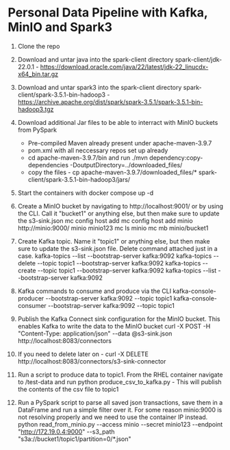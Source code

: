 # Personal Data Pipeline with Kafka, MinIO and Spark3

1. Clone the repo
2. Download and untar java into the spark-client directory spark-client/jdk-22.0.1 - https://download.oracle.com/java/22/latest/jdk-22_linucdx-x64_bin.tar.gz
3. Download and untar spark3 into the spark-client directory spark-client/spark-3.5.1-bin-hadoop3 - https://archive.apache.org/dist/spark/spark-3.5.1/spark-3.5.1-bin-hadoop3.tgz
4. Download additional Jar files to be able to interract with MinIO buckets from PySpark
    - Pre-compiled Maven already present under apache-maven-3.9.7
    - pom.xml with all neccessary repos set up already 
    - cd apache-maven-3.9.7/bin and run ./mvn dependency:copy-dependencies -DoutputDirectory=../downloaded_files/
    - copy the files - cp apache-maven-3.9.7/downloaded_files/* spark-client/spark-3.5.1-bin-hadoop3/jars/
5. Start the containers with docker compose up -d
6. Create a MinIO bucket by navigating to http://localhost:9001/ or by using the CLI. Call it "bucket1" or anything else, but then make sure to update the s3-sink.json
mc config host add <ALIAS> <COS-ENDPOINT> <ACCESS-KEY> <SECRET-KEY>
mc config host add minio http://minio:9000/ minio minio123
mc ls minio
mc mb minio/bucket1

7. Create Kafka topic. Name it "topic1" or anything else, but then make sure to update the s3-sink.json file. Delete command attached just in a case.
kafka-topics --list --bootstrap-server kafka:9092
kafka-topics --delete --topic topic1 --bootstrap-server kafka:9092
kafka-topics --create --topic topic1 --bootstrap-server kafka:9092
kafka-topics --list --bootstrap-server kafka:9092

8. Kafka commands to consume and produce via the CLI
kafka-console-producer --bootstrap-server kafka:9092 --topic topic1
kafka-console-consumer --bootstrap-server kafka:9092 --topic topic1 

9. Publish the Kafka Connect sink configuration for the MinIO bucket. This enables Kafka to write the data to the MinIO bucket
curl -X POST -H "Content-Type: application/json" --data @s3-sink.json http://localhost:8083/connectors

10. If you need to delete later on - curl -X DELETE http://localhost:8083/connectors/s3-sink-connector

11. Run a script to produce data to topic1. From the RHEL container navigate to /test-data and run
python produce_csv_to_kafka.py - This will publish the contents of the csv file to topic1

12. Run a PySpark script to parse all saved json transactions, save them in a DataFrame and run a simple filter over it. For some reason minio:9000 is not resolving properly and we need to use the container IP instead.
python read_from_minio.py --access minio --secret minio123 --endpoint "http://172.19.0.4:9000" --s3_path "s3a://bucket1/topic1/partition=0/*.json"

